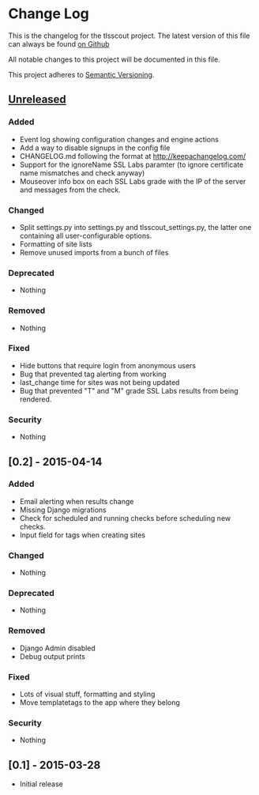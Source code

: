 # Change Log
This is the changelog for the tlsscout project. The latest version
of this file can always be found [on Github](https://github.com/tykling/tlsscout/blob/master/CHANGELOG.md)

All notable changes to this project will be documented in this file.

This project adheres to [Semantic Versioning](http://semver.org/).


## [Unreleased][unreleased]
### Added
- Event log showing configuration changes and engine actions
- Add a way to disable signups in the config file 
- CHANGELOG.md following the format at http://keepachangelog.com/
- Support for the ignoreName SSL Labs paramter (to ignore
  certificate name mismatches and check anyway)
- Mouseover info box on each SSL Labs grade with the IP of the 
  server and messages from the check.

### Changed
- Split settings.py into settings.py and tlsscout_settings.py,
  the latter one containing all user-configurable options.
- Formatting of site lists
- Remove unused imports from a bunch of files

### Deprecated
- Nothing

### Removed
- Nothing

### Fixed
- Hide buttons that require login from anonymous users
- Bug that prevented tag alerting from working
- last_change time for sites was not being updated
- Bug that prevented "T" and "M" grade SSL Labs results from
  being rendered.

### Security
- Nothing


## [0.2] - 2015-04-14
### Added
- Email alerting when results change
- Missing Django migrations
- Check for scheduled and running checks before scheduling 
  new checks.
- Input field for tags when creating sites

### Changed
- Nothing

### Deprecated
- Nothing

### Removed
- Django Admin disabled
- Debug output prints

### Fixed
- Lots of visual stuff, formatting and styling
- Move templatetags to the app where they belong

### Security
- Nothing


## [0.1] - 2015-03-28
- Initial release

[unreleased]: https://github.com/tykling/tlsscout/compare/v0.2...master
[v0.2]: https://github.com/tykling/tlsscout/compare/v0.1...v0.2
[v0.1]: https://github.com/tykling/tlsscout/tree/v0.1

